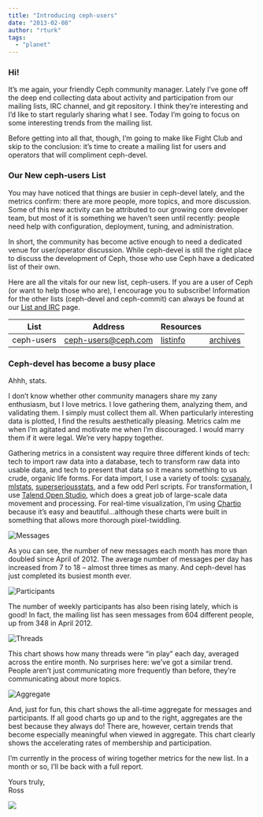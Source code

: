 ```yaml
---
title: "Introducing ceph-users"
date: "2013-02-08"
author: "rturk"
tags: 
  - "planet"
---
```


### Hi!

It’s me again, your friendly Ceph community manager. Lately I’ve gone off the deep end collecting data about activity and participation from our mailing lists, IRC channel, and git repository. I think they’re interesting and I’d like to start regularly sharing what I see. Today I’m going to focus on some interesting trends from the mailing list.

Before getting into all that, though, I’m going to make like Fight Club and skip to the conclusion: it’s time to create a mailing list for users and operators that will compliment ceph-devel.

### Our New ceph-users List

You may have noticed that things are busier in ceph-devel lately, and the metrics confirm: there are more people, more topics, and more discussion. Some of this new activity can be attributed to our growing core developer team, but most of it is something we haven’t seen until recently: people need help with configuration, deployment, tuning, and administration.

In short, the community has become active enough to need a dedicated venue for user/operator discussion. While ceph-devel is still the right place to discuss the development of Ceph, those who use Ceph have a dedicated list of their own.

Here are all the vitals for our new list, ceph-users. If you are a user of Ceph (or want to help those who are), I encourage you to subscribe! Information for the other lists (ceph-devel and ceph-commit) can always be found at our [List and IRC](http://ceph.com/resources/mailing-list-irc/) page.  

| List | Address | Resources |  |
| --- | --- | --- | --- |
| ceph-users | [ceph-users@ceph.com](mailto:ceph-users@ceph.com) | [listinfo](http://lists.ceph.com/listinfo.cgi/ceph-users-ceph.com/) | [archives](http://lists.ceph.com/pipermail/ceph-users-ceph.com/) | [subscribe](mailto:ceph-users-join@lists.ceph.com) |

### Ceph-devel has become a busy place

Ahhh, stats.

I don’t know whether other community managers share my zany enthusiasm, but I love metrics. I love gathering them, analyzing them, and validating them. I simply must collect them all. When particularly interesting data is plotted, I find the results aesthetically pleasing. Metrics calm me when I’m agitated and motivate me when I’m discouraged. I would marry them if it were legal. We’re very happy together.

Gathering metrics in a consistent way require three different kinds of tech: tech to import raw data into a database, tech to transform raw data into usable data, and tech to present that data so it means something to us crude, organic life forms. For data import, I use a variety of tools: [cvsanaly](https://github.com/MetricsGrimoire/CVSAnalY), [mlstats](https://github.com/MetricsGrimoire/MailingListStats/), [superseriousstats](https://github.com/tommyrot/superseriousstats), and a few odd Perl scripts. For transformation, I use [Talend Open Studio](http://www.talend.com/products/data-integration), which does a great job of large-scale data movement and processing. For real-time visualization, I’m using [Chartio](http://chartio.com) because it’s easy and beautiful…although these charts were built in something that allows more thorough pixel-twiddling.

![Messages](images/messages.png "messages.png")

As you can see, the number of new messages each month has more than doubled since April of 2012. The average number of messages per day has increased from 7 to 18 – almost three times as many. And ceph-devel has just completed its busiest month ever.

![Participants](images/participants.png "participants.png")

The number of weekly participants has also been rising lately, which is good! In fact, the mailing list has seen messages from 604 different people, up from 348 in April 2012.

![Threads](images/threads.png "threads.png")

This chart shows how many threads were “in play” each day, averaged across the entire month. No surprises here: we’ve got a similar trend. People aren’t just communicating more frequently than before, they’re communicating about more topics.

![Aggregate](images/aggregate.png "aggregate.png")

And, just for fun, this chart shows the all-time aggregate for messages and participants. If all good charts go up and to the right, aggregates are the best because they always do! There are, however, certain trends that become especially meaningful when viewed in aggregate. This chart clearly shows the accelerating rates of membership and participation.

I’m currently in the process of wiring together metrics for the new list. In a month or so, I’ll be back with a full report.

Yours truly,  
Ross

![](http://track.hubspot.com/__ptq.gif?a=268973&k=14&bu=http://ceph.com&r=http://ceph.com/community/introducing-ceph-users/&bvt=rss&p=wordpress)
